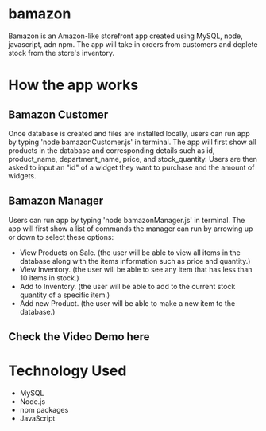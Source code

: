 # bamazon
Bamazon is an Amazon-like storefront app created using MySQL, node, javascript, adn npm. The app will take in orders from customers and deplete stock from the store's inventory. 

# How the app works
## Bamazon Customer
Once database is created and files are installed locally, users can run app by typing 'node bamazonCustomer.js' in terminal. The app will first show all products in the database and corresponding details such as id, product_name, department_name, price, and stock_quantity. Users are then asked to input an "id" of a widget they want to purchase and the amount of widgets.

## Bamazon Manager
Users can run app by typing 'node bamazonManager.js' in terminal. The app will first show a list of commands the manager can run by arrowing up or down to select these options:
- View Products on Sale. (the user will be able to view all items in the database along with the items information such as price and quantity.)
- View Inventory. (the user will be able to see any item that has less than 10 items in stock.)
- Add to Inventory. (the user will be able to add to the current stock quantity of a specific item.)
- Add new Product. (the user will be able to make a new item to the database.)

## Check the Video Demo here

# Technology Used
* MySQL
* Node.js
* npm packages
* JavaScript

